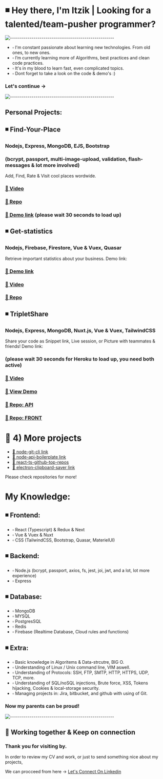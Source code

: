 # ◾️ Hey there, I'm Itzik | Looking for a talented/team-pusher programmer?

![-----------------------------------------------------](https://raw.githubusercontent.com/andreasbm/readme/master/assets/lines/rainbow.png)

- ▫️ I'm constant passionate about learning new technologies. From old ones, to new ones.
- ▫️ I’m currently learning more of Algorithms, best practices and clean code practices.
- ▫️ It's in my blood to learn fast, even complicated topics.
- ▫️ Dont forget to take a look on the code & demo's :)

### Let's continue  ->

![-----------------------------------------------------](https://raw.githubusercontent.com/andreasbm/readme/master/assets/lines/rainbow.png)
<!-- PROJECTS:START -->
## Personal Projects:

## ◾️ Find-Your-Place
### Nodejs, Express, MongoDB, EJS, Bootstrap
### (bcrypt, passport, multi-image-upload, validation, flash-messages & lot more involved)
Add, Find, Rate & Visit cool places wordwide. 

### [🔗 Video](https://www.youtube.com/watch?v=ajTHjRxFyxo&ab_channel=Itzik) 
### [🔗 Repo](https://github.com/ItzikGabay/find-your-place)
### [🔗 Demo link](https://yelp-camp-live.herokuapp.com/) (please wait 30 seconds to load up)

## ◾️ Get-statistics 
### Nodejs, Firebase, Firestore, Vue & Vuex, Quasar
Retrieve important statistics about your business. Demo link:
### [🔗 Demo link](https://get-statistics-aa262.web.app/#/api) 
### [🔗 Video](https://www.youtube.com/watch?v=o4FStTuK05I&ab_channel=Itzik) 
### [🔗 Repo](https://github.com/ItzikGabay/getstatistics)

## ◾️ TripletShare
### Nodejs, Express, MongoDB, Nuxt.js, Vue & Vuex, TailwindCSS
Share your code as Snippet link, Live session, or Picture with teammates & friends! Demo link:

### (please wait 30 seconds for Heroku to load up, you need both active)
### [🔗 Video](https://www.youtube.com/watch?v=yXNPon7LA-w&ab_channel=Itzik) 
### [🔗 View Demo](https://tripletview.herokuapp.com/) 
### [🔗 Repo: API](https://github.com/ItzikGabay/TripletCode-api)
### [🔗 Repo: FRONT](https://github.com/ItzikGabay/TripletCode)

# 📁 4) More projects
- [🔗 node-git-cli link](https://github.com/ItzikGabay/git-cli)
- [🔗 node-api-boilerplate link](https://github.com/ItzikGabay/node-api-boilerplate)
- [🔗 react-ts-github-top-repos](https://github.com/ItzikGabay/react-top-github-repos)
- [🔗 electron-clipboard-saver link](https://github.com/ItzikGabay/node-api-boilerplate)

Please check repositories for more!
<!-- PROJECTS:END -->

# My Knowledge:
<!-- KNOWLEDGE:START -->

## ◾️ Frontend:
- ▫️ React (Typescript) & Redux & Next
- ▫️ Vue & Vuex & Nuxt
- ▫️ CSS (TailwindCSS, Bootstrap, Quasar, MaterielUI)

## ◾️ Backend:
- ▫️ Node.js (bcrypt, passport, axios, fs, jest, joi, jwt, and a lot, lot more experience)
- ▫️ Express

## ◾️ Database:
- ▫️ MongoDB
- ▫️ MYSQL
- ▫️ PostgresSQL
- ▫️ Redis
- ▫️ Firebase (Realtime Database, Cloud rules and functions)

## ◾️ Extra:
- ▫️ Basic knowledge in Algoritems & Data-strcutre, BIG O.
- ▫️ Understanding of Linux / Unix command line, VIM aswell.
- ▫️ Understanding of Protocols: SSH, FTP, SMTP, HTTP, HTTPS, UDP, TCP, more.
- ▫️ Understanding of SQL/noSQL injections, Brute force, XSS, Tokens hijacking, Cookies & local-storage security.
- ▫️ Managing projects in: Jira, bitbucket, and github with using of Git.
<!-- KNOWLEDGE:END -->

### Now my parents can be proud!

![-----------------------------------------------------](https://raw.githubusercontent.com/andreasbm/readme/master/assets/lines/rainbow.png)

## 🔗 Working together & Keep on connection
### Thank you for visiting by.
In order to review my CV and work, or just to send something nice about my projects,

We can procceed from here ->
[Let's Connect On Linkedin](https://www.linkedin.com/in/itzik-gabay-io/)





<!--
**ItzikGabay/ItzikGabay** is a ✨ _special_ ✨ repository because its `README.md` (this file) appears on your GitHub profile.

Here are some ideas to get you started:

- 🔭 I’m currently working on ...
- 🌱 I’m currently learning ...
- 👯 I’m looking to collaborate on ...
- 🤔 I’m looking for help with ...
- 💬 Ask me about ...
- 📫 How to reach me: ...
- 😄 Pronouns: ...
- ⚡ Fun fact: ...
-->

